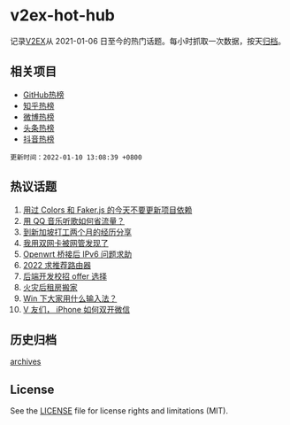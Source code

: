 # v2ex-hot-hub

 记录[V2EX](https://www.v2ex.com/)从 2021-01-06 日至今的热门话题。每小时抓取一次数据，按天[归档](archives)。
 
 ## 相关项目

- [GitHub热榜](https://github.com/snaildev/github-hot-hub)
- [知乎热榜](https://github.com/snaildev/zhihu-hot-hub)
- [微博热榜](https://github.com/snaildev/weibo-hot-hub)
- [头条热榜](https://github.com/snaildev/toutiao-hot-hub)
- [抖音热榜](https://github.com/snaildev/douyin-hot-hub)


 `更新时间：2022-01-10 13:08:39 +0800`

## 热议话题

1. [用过 Colors 和 Faker.js 的今天不要更新项目依赖](https://www.v2ex.com/t/827224)
1. [用 QQ 音乐听歌如何省流量？](https://www.v2ex.com/t/827208)
1. [到新加坡打工两个月的经历分享](https://www.v2ex.com/t/827199)
1. [我用双网卡被网管发现了](https://www.v2ex.com/t/827166)
1. [Openwrt 桥接后 IPv6 问题求助](https://www.v2ex.com/t/827161)
1. [2022 求推荐路由器](https://www.v2ex.com/t/827212)
1. [后端开发校招 offer 选择](https://www.v2ex.com/t/827223)
1. [火灾后租房搬家](https://www.v2ex.com/t/827162)
1. [Win 下大家用什么输入法？](https://www.v2ex.com/t/827232)
1. [V 友们， iPhone 如何双开微信](https://www.v2ex.com/t/827238)

## 历史归档

[archives](archives)

## License

See the [LICENSE](LICENSE) file for license rights and limitations (MIT).
